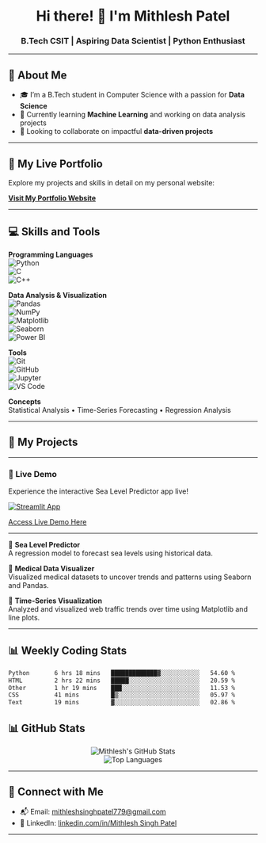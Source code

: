 <h1 align="center">Hi there! 👋 I'm Mithlesh Patel</h1>
<h3 align="center">B.Tech CSIT | Aspiring Data Scientist | Python Enthusiast</h3>

---

## 🌟 About Me
- 🎓 I’m a B.Tech student in Computer Science with a passion for **Data Science**  
- 🌱 Currently learning **Machine Learning** and working on data analysis projects  
- 💼 Looking to collaborate on impactful **data-driven projects**

---
## 🔗 My Live Portfolio

Explore my projects and skills in detail on my personal website:

[**Visit My Portfolio Website**](https://Mithleshpatel09.github.io/portfolio/)

---
## 💻 Skills and Tools

**Programming Languages**  
![Python](https://img.shields.io/badge/-Python-3776AB?style=flat&logo=python&logoColor=white)  
![C](https://img.shields.io/badge/-C-00599C?style=flat&logo=c&logoColor=white)  
![C++](https://img.shields.io/badge/-C++-00599C?style=flat&logo=cplusplus&logoColor=white)

**Data Analysis & Visualization**  
![Pandas](https://img.shields.io/badge/-Pandas-150458?style=flat&logo=pandas)  
![NumPy](https://img.shields.io/badge/-NumPy-013243?style=flat&logo=numpy)  
![Matplotlib](https://img.shields.io/badge/-Matplotlib-11557C?style=flat&logo=matplotlib)  
![Seaborn](https://img.shields.io/badge/-Seaborn-005571?style=flat)  
![Power BI](https://img.shields.io/badge/-PowerBI-F2C811?style=flat&logo=powerbi&logoColor=black)

**Tools**  
![Git](https://img.shields.io/badge/-Git-F05032?style=flat&logo=git&logoColor=white)  
![GitHub](https://img.shields.io/badge/-GitHub-181717?style=flat&logo=github)  
![Jupyter](https://img.shields.io/badge/-Jupyter-F37626?style=flat&logo=jupyter&logoColor=white)  
![VS Code](https://img.shields.io/badge/-VSCode-007ACC?style=flat&logo=visual-studio-code)

**Concepts**  
Statistical Analysis • Time-Series Forecasting • Regression Analysis

---

## 🚀 My Projects
---

### 🚀 Live Demo

Experience the interactive Sea Level Predictor app live!

[![Streamlit App](https://static.streamlit.io/badges/streamlit_badge_black_white.svg)](https://sea-level-predictor-d56qmwsxrzxm3efy7xuevn.streamlit.app/)

[Access Live Demo Here](https://sea-level-predictor-d56qmwsxrzxm3efy7xuevn.streamlit.app/)

---

🔹 **Sea Level Predictor**  
A regression model to forecast sea levels using historical data.  

🔹 **Medical Data Visualizer**  
Visualized medical datasets to uncover trends and patterns using Seaborn and Pandas.  

🔹 **Time-Series Visualization**  
Analyzed and visualized web traffic trends over time using Matplotlib and line plots.

---
## 📊 Weekly Coding Stats
<!--START_SECTION:waka-->

```txt
Python       6 hrs 18 mins   █████████████▓░░░░░░░░░░░   54.60 %
HTML         2 hrs 22 mins   █████░░░░░░░░░░░░░░░░░░░░   20.59 %
Other        1 hr 19 mins    ███░░░░░░░░░░░░░░░░░░░░░░   11.53 %
CSS          41 mins         █▒░░░░░░░░░░░░░░░░░░░░░░░   05.97 %
Text         19 mins         ▓░░░░░░░░░░░░░░░░░░░░░░░░   02.86 %
```

<!--END_SECTION:waka-->


## 📊 GitHub Stats
<p align="center">
  <img src="https://github-readme-stats.vercel.app/api?username=Mithleshpatel09&show_icons=true&theme=radical" alt="Mithlesh's GitHub Stats" />
  <br />
  <img src="https://github-readme-stats.vercel.app/api/top-langs/?username=Mithleshpatel09&layout=compact&theme=radical" alt="Top Languages" />
</p>

---

## 📧 Connect with Me
- 📬 Email: [mithleshsinghpatel779@gmail.com](mailto:mithleshsinghpatel779@gmail.com)  
- 💼 LinkedIn: [linkedin.com/in/Mithlesh Singh Patel](https://www.linkedin.com/in/mithlesh-singh-patel-3753602ba/)

---










